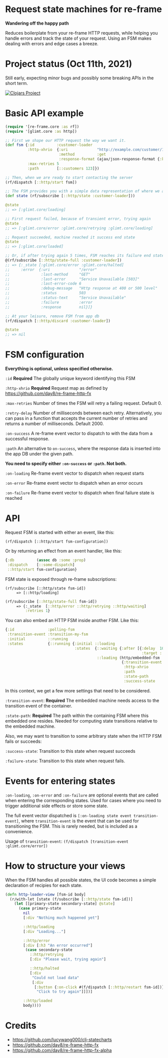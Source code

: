 # Request state machines for re-frame

**Wandering off the happy path**

Reduces boilerplate from your re-frame HTTP requests, while helping you handle errors and track the state of your request. Using an FSM makes dealing with errors and edge cases a breeze.

# Project status (Oct 11th, 2021)
Still early, expecting minor bugs and possibly some breaking APIs in the short term.

[![Clojars Project](https://img.shields.io/clojars/v/glimt.svg)](https://clojars.org/glimt)

 
# Basic API example

```clojure
(require '[re-frame.core :as rf])
(require '[glimt.core :as http])

;; First we shape our HTTP request the way we want it.
(def fsm {:id          :customer-loader
          :http-xhrio  {:uri             "http://example.com/customer/123"
                        :method          :get
                        :response-format (ajax/json-response-format {:keywords? true})}
          :max-retries 5
          :path        [::customers 123]})

;; Then, when we are ready to start contacting the server
(rf/dispatch [::http/start fsm])

;; The FSM provides you with a simple data representation of where we are in the process
(def state (rf/subscribe [::http/state :customer-loader]))

@state
;; => [:glimt.core/loading]

;; First request failed, because of transient error, trying again
@state
;; => [:glimt.core/error :glimt.core/retrying :glimt.core/loading]

;; Request succeeded, machine reached it success end state
@state
;; => [:glimt.core/loaded]

;; Or, if after trying again 5 times, FSM reaches its failure end state
@(rf/subscribe [::http/state-full :customer-loader])
;; => {:_state [:glimt.core/error :glimt.core/halted] 
;;     :error  {:uri             "/error"
;;              :last-method     "GET"
;;              :last-error      "Service Unavailable [503]"
;;              :last-error-code 6
;;              :debug-message   "Http response at 400 or 500 level"
;;              :status          503
;;              :status-text     "Service Unavailable"
;;              :failure         :error
;;              :response        nil}]}

;; At your leisure, remove FSM from app db
(rf/dispatch [::http/discard :customer-loader])

@state
;; => nil
```

# FSM configuration

**Everything is optional, unless specified otherwise.**

`:id` **Required** The globally unique keyword identifying this FSM

`:http-xhrio` **Required** Request map as defined by https://github.com/day8/re-frame-http-fx

`:max-retries` Number of times the FSM will retry a failing request. Default 0.

`:retry-delay` Number of milliseconds between each retry. Alternatively, you can pass in a function that accepts the current number of retries and returns a number of milliseconds. Default 2000.

`:on-success` A re-frame event vector to dispatch to with the data from a successful response.

`:path` An alternative to `on-success`, where the response data is inserted into the app DB under the given path.

**You need to specify either `:on-success` or `:path`. Not both.**

`:on-loading` Re-frame event vector to dispatch when request starts

`:on-error` Re-frame event vector to dispatch when an error occurs

`:on-failure` Re-frame event vector to dispatch when final failure state is reached

# API

Request FSM is started with either an event, like this:

`(rf/dispatch [::http/start fsm-configuration])`

Or by returning an effect from an event handler, like this:
```clojure
{:db          (assoc db :some :prop)
 :dispatch    [::some-dispatch]
 ::http/start fsm-configuration}
```

FSM state is exposed through re-frame subscriptions:

```
(rf/subscribe [::http/state fsm-id]) 
     => [::http/loading]
```

```clojure
(rf/subscribe [::http/state-full fsm-id]) 
     => {:_state  [::http/error ::http/retrying ::http/waiting]
         :retries 1}
```

You can also embed an HTTP FSM inside another FSM. Like this:

```clojure
{:id               :polling-fsm
 :transition-event :transition-my-fsm
 :initial          ::running
 :states           {::running {:initial ::loading
                               :states  {::waiting {:after [{:delay  10000
                                                             :target ::loading}]}
                                         ::loading (http/embedded-fsm
                                                    {:transition-event :transition-my-fsm
                                                     :http-xhrio       "url"
                                                     :path             [:store :data :here]
                                                     :state-path       [:> ::running ::loading]
                                                     :success-state    [:> ::running ::waiting]})}}}}
```

In this context, we get a few more settings that need to be considered.

`:transition-event`: **Required** The embedded machine needs access to the transition event of the container.

`:state-path`: **Required** The path within the containing FSM where this embedded one resides. Needed for computing
state transitions relative to the embedded machine.

Also, we may want to transition to some arbitrary state when the HTTP FSM fails or succeeds:

`:success-state`: Transition to this state when request succeeds

`:failure-state`: Transition to this state when request fails.


# Events for entering states
`:on-loading`, `:on-error` and `:on-failure` are optional events that are called when entering the corresponding
states. Used for cases where you need to trigger additional side effects or store some state.

The full event vector dispatched is `[:on-loading state event transition-event]`, where `transition-event`
is the event that can be used for transitioning the FSM. This is rarely needed, but is included as a convenience.

Usage of `transition-event`: `(f/dispatch [transition-event :glimt.core/error])`
 
# How to structure your views

When the FSM handles all possible states, the UI code becomes a simple declaration of
recipies for each state.

```clojure
(defn http-loader-view [fsm-id body]
  (r/with-let [state (f/subscribe [::http/state fsm-id])]
    (let [[primary-state secondary-state] @state]
      (case primary-state
        nil
        [:div "Nothing much happened yet"]

        ::http/loading
        [:div "Loading..."]

        ::http/error
        [:div [:h3 "An error occurred"]
         (case secondary-state
           ::http/retrying
           [:div "Please wait, trying again"]

           ::http/halted
           [:div
            "Could not load data"
            [:div
             [:button {:on-click #(f/dispatch [::http/restart fsm-id])}
              "Click to try again"]]])]

        ::http/loaded
        body))))
```

# Credits
- https://github.com/lucywang000/clj-statecharts
- https://github.com/day8/re-frame-http-fx
- https://github.com/day8/re-frame-http-fx-alpha
